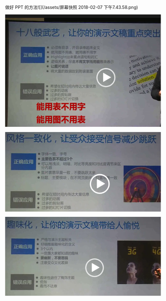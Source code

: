 做好 PPT 的方法![](/assets/屏幕快照 2018-02-07 下午7.43.58.png)

![](/assets/ppt2.png)



![](/assets/ppt3.png)



![](/assets/ppt4.png)

